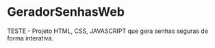 # GeradorSenhasWeb
TESTE - Projeto HTML, CSS, JAVASCRIPT que gera senhas seguras de forma interativa.

